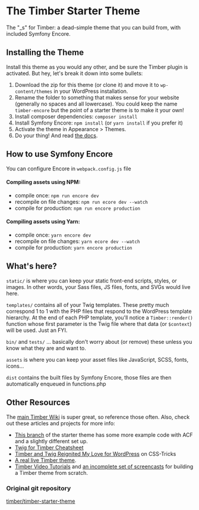 
# The Timber Starter Theme

The "_s" for Timber: a dead-simple theme that you can build from, with included Symfony Encore.

<!-- [![Build Status](https://travis-ci.org/timber/starter-theme.svg)](https://travis-ci.org/timber/starter-theme) -->

## Installing the Theme

Install this theme as you would any other, and be sure the Timber plugin is activated. But hey, let's break it down into some bullets:

1. Download the zip for this theme (or clone it) and move it to `wp-content/themes` in your WordPress installation. 
2. Rename the folder to something that makes sense for your website (generally no spaces and all lowercase). You could keep the name `timber-encore` but the point of a starter theme is to make it your own!
3. Install composer dependencies: `composer install`
4. Install Symfony Encore: `npm install` (or `yarn install` if you prefer it)
4. Activate the theme in Appearance >  Themes.
5. Do your thing! And read [the docs](https://github.com/jarednova/timber/wiki).

## How to use Symfony Encore
You can configure Encore in `webpack.config.js` file

#### Compiling assets using NPM:
- compile once: `npm run encore dev`
- recompile on file changes: `npm run ecore dev --watch`
- compile for production: `npm run encore production`

#### Compiling assets using Yarn:
- compile once: `yarn encore dev`
- recompile on file changes: `yarn ecore dev --watch`
- compile for production: `yarn encore production`

## What's here?

`static/` is where you can keep your static front-end scripts, styles, or images. In other words, your Sass files, JS files, fonts, and SVGs would live here.

`templates/` contains all of your Twig templates. These pretty much correspond 1 to 1 with the PHP files that respond to the WordPress template hierarchy. At the end of each PHP template, you'll notice a `Timber::render()` function whose first parameter is the Twig file where that data (or `$context`) will be used. Just an FYI.

`bin/` and `tests/` ... basically don't worry about (or remove) these unless you know what they are and want to.

`assets` is where you can keep your asset files like JavaScript, SCSS, fonts, icons...

`dist` contains the built files by Symfony Encore, those files are then automatically enqueued in functions.php

## Other Resources

The [main Timber Wiki](https://github.com/jarednova/timber/wiki) is super great, so reference those often. Also, check out these articles and projects for more info:

* [This branch](https://github.com/laras126/timber-starter-theme/tree/tackle-box) of the starter theme has some more example code with ACF and a slightly different set up.
* [Twig for Timber Cheatsheet](http://notlaura.com/the-twig-for-timber-cheatsheet/)
* [Timber and Twig Reignited My Love for WordPress](https://css-tricks.com/timber-and-twig-reignited-my-love-for-wordpress/) on CSS-Tricks
* [A real live Timber theme](https://github.com/laras126/yuling-theme).
* [Timber Video Tutorials](http://timber.github.io/timber/#video-tutorials) and [an incomplete set of screencasts](https://www.youtube.com/playlist?list=PLuIlodXmVQ6pkqWyR6mtQ5gQZ6BrnuFx-) for building a Timber theme from scratch.

### Original git repository
[timber/timber-starter-theme](https://github.com/timber/starter-theme/)
